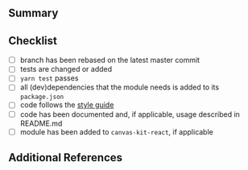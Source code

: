 <!-- Thank you for your pull request, please provide a brief summary of what this introduces (mandatory). Please point out any code that may be non-obvious to reviewers by using comments. -->

<!-- Make sure that you've linted your files, written and run unit tests, and filled out or updated documentation (README) -->

## Summary

<!-- Explain the **motivation** for making this change. What existing problem does the pull request solve? -->

## Checklist

<!-- Remove items that do not apply. For completed items, change [ ] to [x]. -->

- [ ] branch has been rebased on the latest master commit
- [ ] tests are changed or added
- [ ] `yarn test` passes
- [ ] all (dev)dependencies that the module needs is added to its `package.json`
- [ ] code follows the
      [style guide](https://ghe.megaleo.com/UIC/wd-components/blob/master/docs/STYLEGUIDE.md)
- [ ] code has been documented and, if applicable, usage described in README.md
- [ ] module has been added to `canvas-kit-react`, if applicable

## Additional References

<!-- Upload screenshots of the final component, add references to component specification files from Sketch, or any other artifacts that would help a reviewer understand the choices you made in the PR. -->
